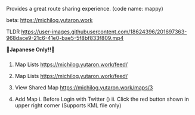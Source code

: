 Provides a great route sharing experience.
(code name: mappy)

beta: https://michilog.yutaron.work

TLDR
https://user-images.githubusercontent.com/18624396/201697363-968dace9-21c6-41e0-bae5-5f8bf833f809.mp4

**🥷Japanese Only!!🥷**

###

1. Map Lists
   https://michilog.yutaron.work/feed/

2. Map Lists
   https://michilog.yutaron.work/feed/

3. View Shared Map
   https://michilog.yutaron.work/maps/3

4. Add Map
   i. Before Login with Twitter ()
   ii. Click the red button shown in upper right corner
   (Supports KML file only)
